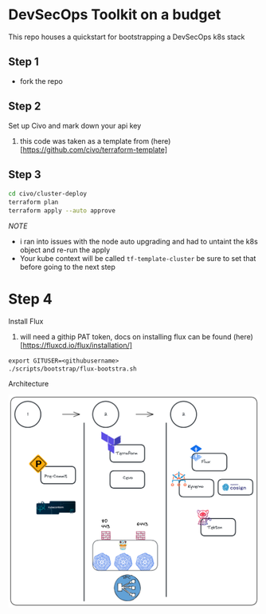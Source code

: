 # DevSecOps Toolkit on a budget
This repo houses a quickstart for bootstrapping a DevSecOps k8s stack

## Step 1
- fork the repo
## Step 2
Set up Civo  and mark down your api key
1. this code was taken as a template from (here)[https://github.com/civo/terraform-template]

## Step 3
```bash
cd civo/cluster-deploy
terraform plan
terraform apply --auto approve
```
*NOTE*
- i ran into issues with the node auto upgrading and had to untaint the k8s object and re-run the apply
- Your kube context  will be called `tf-template-cluster`  be sure to set that before going to the next step
# Step 4
Install Flux
1. will need a githip PAT token, docs on installing flux can be found (here)[https://fluxcd.io/flux/installation/]
```
export GITUSER=<githubusername>
./scripts/bootstrap/flux-bootstra.sh
```

Architecture

![diagram](img/DevSecOps-Outline.png)
